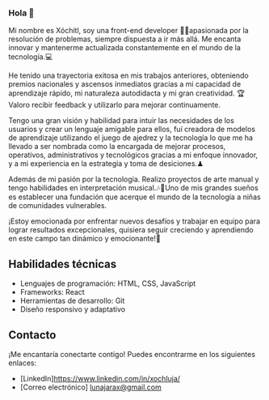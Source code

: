 ### Hola 👋
Mi nombre es Xóchitl, soy una front-end developer <font style="vertical-align: inherit;"><font style="vertical-align: inherit;">👩‍💻</font></font>apasionada por la resolución de problemas, siempre dispuesta a ir más allá. Me encanta innovar y mantenerme actualizada constantemente en el mundo de la tecnología.<font style="vertical-align: inherit;"><font style="vertical-align: inherit;">💻</font></font>

He tenido una trayectoria exitosa en mis trabajos anteriores, obteniendo premios nacionales y ascensos inmediatos gracias a mi capacidad de aprendizaje rápido, mi naturaleza autodidacta y mi gran creatividad. <font style="vertical-align: inherit;"><font style="vertical-align: inherit;">🏆</font></font>
Valoro recibir feedback y utilizarlo para mejorar continuamente.

Tengo una gran visión y habilidad para intuir las necesidades de los usuarios y crear un lenguaje amigable para ellos, fuí creadora de modelos de aprendizaje utilizando el juego de ajedrez y la tecnología lo que me ha llevado a ser nombrada como la encargada de mejorar procesos, operativos, administrativos y tecnológicos gracias a mi enfoque innovador, y a mi experiencia en la estrategia y toma de desiciones.<font style="vertical-align: inherit;"><font style="vertical-align: inherit;">♟</font></font>

Además de mi pasión por la tecnología. Realizo proyectos de arte manual y tengo habilidades en interpretación musical.<font style="vertical-align: inherit;"><font style="vertical-align: inherit;">🎶</font></font><font style="vertical-align: inherit;"><font style="vertical-align: inherit;">🥁</font></font>Uno de mis grandes sueños es establecer una fundación que acerque el mundo de la tecnología a niñas de comunidades vulnerables.

¡Estoy emocionada por enfrentar nuevos desafíos y trabajar en equipo para lograr resultados excepcionales, quisiera seguir creciendo y aprendiendo en este campo tan dinámico y emocionante!<font style="vertical-align: inherit;"><font style="vertical-align: inherit;">🎉</font></font>

## Habilidades técnicas

- Lenguajes de programación: HTML, CSS, JavaScript
- Frameworks: React
- Herramientas de desarrollo: Git
- Diseño responsivo y adaptativo


## Contacto

¡Me encantaría conectarte contigo! Puedes encontrarme en los siguientes enlaces:

- [LinkedIn]https://www.linkedin.com/in/xochluja/
- [Correo electrónico] lunajarax@gmail.com


